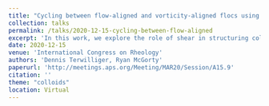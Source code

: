 ```yaml
---
title: "Cycling between flow-aligned and vorticity-aligned flocs using temperature-sensitive colloid-polymer mixtures"
collection: talks
permalink: /talks/2020-12-15-cycling-between-flow-aligned
excerpt: 'In this work, we explore the role of shear in structuring colloidal suspensions and how such shear-induced structuring affects rheological properties. We study mixtures of temperature-responsive poly-N-isopropylacrylamide (PNIPAm) particles about 600 nm in diameter and large polymer molecules acting as depletants. These mixtures undergo fluid-fluid phase separation or gelation depending on colloid and polymer concentrations.'
date: 2020-12-15
venue: 'International Congress on Rheology'
authors: 'Dennis Terwilliger, Ryan McGorty'
paperurl: 'http://meetings.aps.org/Meeting/MAR20/Session/A15.9'
citation: ''
theme: "colloids"
location: Virtual
---
```


